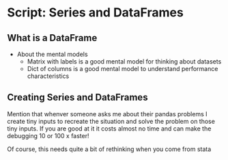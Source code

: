 # Script: Series and DataFrames

## What is a DataFrame

- About the mental models
  - Matrix with labels is a good mental model for thinking about datasets
  - Dict of columns is a good mental model to understand performance characteristics

## Creating Series and DataFrames

Mention that whenver someone asks me about their pandas problems I create tiny inputs to
recreate the situation and solve the problem on those tiny inputs. If you are good at it
it costs almost no time and can make the debugging 10 or 100 x faster!

Of course, this needs quite a bit of rethinking when you come from stata
